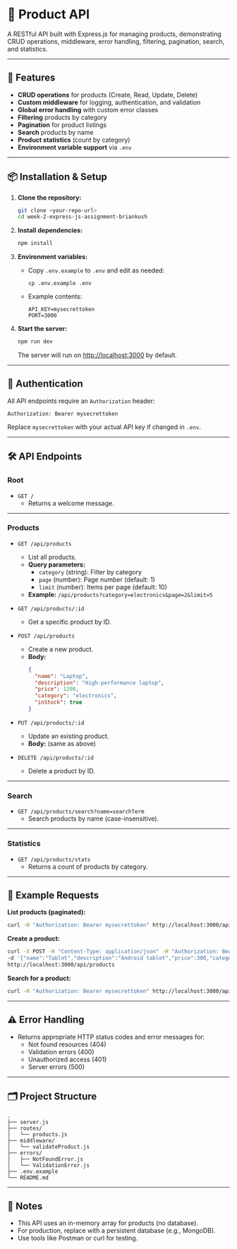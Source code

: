 # 🛒 Product API

A RESTful API built with Express.js for managing products, demonstrating CRUD operations, middleware, error handling, filtering, pagination, search, and statistics.

---

## 🚀 Features

- **CRUD operations** for products (Create, Read, Update, Delete)
- **Custom middleware** for logging, authentication, and validation
- **Global error handling** with custom error classes
- **Filtering** products by category
- **Pagination** for product listings
- **Search** products by name
- **Product statistics** (count by category)
- **Environment variable support** via `.env`

---

## 📦 Installation & Setup

1. **Clone the repository:**
   ```sh
   git clone <your-repo-url>
   cd week-2-express-js-assignment-briankush
   ```

2. **Install dependencies:**
   ```sh
   npm install
   ```

3. **Environment variables:**
   - Copy `.env.example` to `.env` and edit as needed:
     ```
     cp .env.example .env
     ```
   - Example contents:
     ```
     API_KEY=mysecrettoken
     PORT=3000
     ```

4. **Start the server:**
   ```sh
   npm run dev
   ```
   The server will run on [http://localhost:3000](http://localhost:3000) by default.

---

## 🔑 Authentication

All API endpoints require an `Authorization` header:

```
Authorization: Bearer mysecrettoken
```

Replace `mysecrettoken` with your actual API key if changed in `.env`.

---

## 🛠️ API Endpoints

### Root

- `GET /`
  - Returns a welcome message.

---

### Products

- `GET /api/products`
  - List all products.
  - **Query parameters:**
    - `category` (string): Filter by category
    - `page` (number): Page number (default: 1)
    - `limit` (number): Items per page (default: 10)
  - **Example:** `/api/products?category=electronics&page=2&limit=5`

- `GET /api/products/:id`
  - Get a specific product by ID.

- `POST /api/products`
  - Create a new product.
  - **Body:**
    ```json
    {
      "name": "Laptop",
      "description": "High-performance laptop",
      "price": 1200,
      "category": "electronics",
      "inStock": true
    }
    ```

- `PUT /api/products/:id`
  - Update an existing product.
  - **Body:** (same as above)

- `DELETE /api/products/:id`
  - Delete a product by ID.

---

### Search

- `GET /api/products/search?name=searchTerm`
  - Search products by name (case-insensitive).

---

### Statistics

- `GET /api/products/stats`
  - Returns a count of products by category.

---

## 🧪 Example Requests

**List products (paginated):**
```sh
curl -H "Authorization: Bearer mysecrettoken" http://localhost:3000/api/products?page=1&limit=2
```

**Create a product:**
```sh
curl -X POST -H "Content-Type: application/json" -H "Authorization: Bearer mysecrettoken" \
-d '{"name":"Tablet","description":"Android tablet","price":300,"category":"electronics","inStock":true}' \
http://localhost:3000/api/products
```

**Search for a product:**
```sh
curl -H "Authorization: Bearer mysecrettoken" http://localhost:3000/api/products/search?name=laptop
```

---

## ⚠️ Error Handling

- Returns appropriate HTTP status codes and error messages for:
  - Not found resources (404)
  - Validation errors (400)
  - Unauthorized access (401)
  - Server errors (500)

---

## 🗂️ Project Structure

```
.
├── server.js
├── routes/
│   └── products.js
├── middleware/
│   └── validateProduct.js
├── errors/
│   ├── NotFoundError.js
│   └── ValidationError.js
├── .env.example
└── README.md
```

---

## 📝 Notes

- This API uses an in-memory array for products (no database).
- For production, replace with a persistent database (e.g., MongoDB).
- Use tools like Postman or curl for testing.
